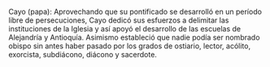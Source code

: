 Cayo (papa): Aprovechando que su pontificado se desarrolló en un período libre de persecuciones, Cayo dedicó sus esfuerzos a delimitar las instituciones de la Iglesia y así apoyó el desarrollo de las escuelas de Alejandría y Antioquía. Asimismo estableció que nadie podía ser nombrado obispo sin antes haber pasado por los grados de ostiario, lector, acólito, exorcista, subdiácono, diácono y sacerdote.

